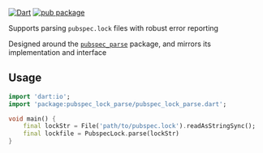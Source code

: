 [![Dart](https://github.com/matthewnitschke/pubspec_lock_parse/actions/workflows/dart.yml/badge.svg)](https://github.com/matthewnitschke/pubspec_lock_parse/actions/workflows/dart.yml)
[![pub package](https://img.shields.io/pub/v/pubspec_lock_parse.svg)](https://pub.dev/packages/pubspec_lock_parse)

Supports parsing `pubspec.lock` files with robust error reporting

Designed around the [`pubspec_parse`](https://github.com/dart-lang/pubspec_parse) package, and mirrors its implementation and interface

## Usage

```dart
import 'dart:io';
import 'package:pubspec_lock_parse/pubspec_lock_parse.dart';

void main() {
    final lockStr = File('path/to/pubspec.lock').readAsStringSync();
    final lockfile = PubspecLock.parse(lockStr)
}
```